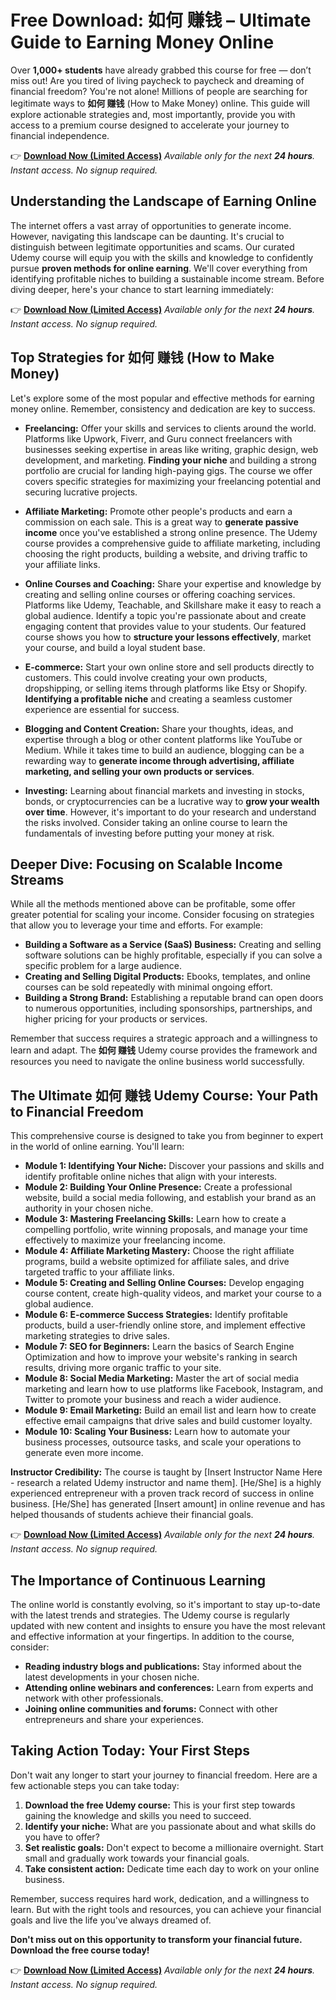 # Free Download: 如何 赚钱 – Ultimate Guide to Earning Money Online

Over **1,000+ students** have already grabbed this course for free — don’t miss out! Are you tired of living paycheck to paycheck and dreaming of financial freedom? You're not alone! Millions of people are searching for legitimate ways to **如何 赚钱** (How to Make Money) online. This guide will explore actionable strategies and, most importantly, provide you with access to a premium course designed to accelerate your journey to financial independence.

👉 **[Download Now (Limited Access)](https://udemywork.com/ru-he-zhuan-qian)**
_Available only for the next **24 hours**. Instant access. No signup required._

## Understanding the Landscape of Earning Online

The internet offers a vast array of opportunities to generate income. However, navigating this landscape can be daunting. It's crucial to distinguish between legitimate opportunities and scams. Our curated Udemy course will equip you with the skills and knowledge to confidently pursue **proven methods for online earning**. We'll cover everything from identifying profitable niches to building a sustainable income stream. Before diving deeper, here's your chance to start learning immediately:

👉 **[Download Now (Limited Access)](https://udemywork.com/ru-he-zhuan-qian)**
_Available only for the next **24 hours**. Instant access. No signup required._

## Top Strategies for 如何 赚钱 (How to Make Money)

Let's explore some of the most popular and effective methods for earning money online. Remember, consistency and dedication are key to success.

*   **Freelancing:** Offer your skills and services to clients around the world. Platforms like Upwork, Fiverr, and Guru connect freelancers with businesses seeking expertise in areas like writing, graphic design, web development, and marketing. **Finding your niche** and building a strong portfolio are crucial for landing high-paying gigs. The course we offer covers specific strategies for maximizing your freelancing potential and securing lucrative projects.

*   **Affiliate Marketing:** Promote other people's products and earn a commission on each sale. This is a great way to **generate passive income** once you've established a strong online presence. The Udemy course provides a comprehensive guide to affiliate marketing, including choosing the right products, building a website, and driving traffic to your affiliate links.

*   **Online Courses and Coaching:** Share your expertise and knowledge by creating and selling online courses or offering coaching services. Platforms like Udemy, Teachable, and Skillshare make it easy to reach a global audience. Identify a topic you're passionate about and create engaging content that provides value to your students. Our featured course shows you how to **structure your lessons effectively**, market your course, and build a loyal student base.

*   **E-commerce:** Start your own online store and sell products directly to customers. This could involve creating your own products, dropshipping, or selling items through platforms like Etsy or Shopify. **Identifying a profitable niche** and creating a seamless customer experience are essential for success.

*   **Blogging and Content Creation:** Share your thoughts, ideas, and expertise through a blog or other content platforms like YouTube or Medium. While it takes time to build an audience, blogging can be a rewarding way to **generate income through advertising, affiliate marketing, and selling your own products or services**.

*   **Investing:** Learning about financial markets and investing in stocks, bonds, or cryptocurrencies can be a lucrative way to **grow your wealth over time**. However, it's important to do your research and understand the risks involved. Consider taking an online course to learn the fundamentals of investing before putting your money at risk.

## Deeper Dive: Focusing on Scalable Income Streams

While all the methods mentioned above can be profitable, some offer greater potential for scaling your income. Consider focusing on strategies that allow you to leverage your time and efforts. For example:

*   **Building a Software as a Service (SaaS) Business:** Creating and selling software solutions can be highly profitable, especially if you can solve a specific problem for a large audience.
*   **Creating and Selling Digital Products:** Ebooks, templates, and online courses can be sold repeatedly with minimal ongoing effort.
*   **Building a Strong Brand:** Establishing a reputable brand can open doors to numerous opportunities, including sponsorships, partnerships, and higher pricing for your products or services.

Remember that success requires a strategic approach and a willingness to learn and adapt. The **如何 赚钱** Udemy course provides the framework and resources you need to navigate the online business world successfully.

## The Ultimate **如何 赚钱** Udemy Course: Your Path to Financial Freedom

This comprehensive course is designed to take you from beginner to expert in the world of online earning. You'll learn:

*   **Module 1: Identifying Your Niche:** Discover your passions and skills and identify profitable online niches that align with your interests.
*   **Module 2: Building Your Online Presence:** Create a professional website, build a social media following, and establish your brand as an authority in your chosen niche.
*   **Module 3: Mastering Freelancing Skills:** Learn how to create a compelling portfolio, write winning proposals, and manage your time effectively to maximize your freelancing income.
*   **Module 4: Affiliate Marketing Mastery:** Choose the right affiliate programs, build a website optimized for affiliate sales, and drive targeted traffic to your affiliate links.
*   **Module 5: Creating and Selling Online Courses:** Develop engaging course content, create high-quality videos, and market your course to a global audience.
*   **Module 6: E-commerce Success Strategies:** Identify profitable products, build a user-friendly online store, and implement effective marketing strategies to drive sales.
*   **Module 7: SEO for Beginners:** Learn the basics of Search Engine Optimization and how to improve your website's ranking in search results, driving more organic traffic to your site.
*   **Module 8: Social Media Marketing:** Master the art of social media marketing and learn how to use platforms like Facebook, Instagram, and Twitter to promote your business and reach a wider audience.
*   **Module 9: Email Marketing:** Build an email list and learn how to create effective email campaigns that drive sales and build customer loyalty.
*   **Module 10: Scaling Your Business:** Learn how to automate your business processes, outsource tasks, and scale your operations to generate even more income.

**Instructor Credibility:** The course is taught by [Insert Instructor Name Here - research a related Udemy instructor and name them]. [He/She] is a highly experienced entrepreneur with a proven track record of success in online business. [He/She] has generated [Insert amount] in online revenue and has helped thousands of students achieve their financial goals.

👉 **[Download Now (Limited Access)](https://udemywork.com/ru-he-zhuan-qian)**
_Available only for the next **24 hours**. Instant access. No signup required._

## The Importance of Continuous Learning

The online world is constantly evolving, so it's important to stay up-to-date with the latest trends and strategies. The Udemy course is regularly updated with new content and insights to ensure you have the most relevant and effective information at your fingertips. In addition to the course, consider:

*   **Reading industry blogs and publications:** Stay informed about the latest developments in your chosen niche.
*   **Attending online webinars and conferences:** Learn from experts and network with other professionals.
*   **Joining online communities and forums:** Connect with other entrepreneurs and share your experiences.

## Taking Action Today: Your First Steps

Don't wait any longer to start your journey to financial freedom. Here are a few actionable steps you can take today:

1.  **Download the free Udemy course:** This is your first step towards gaining the knowledge and skills you need to succeed.
2.  **Identify your niche:** What are you passionate about and what skills do you have to offer?
3.  **Set realistic goals:** Don't expect to become a millionaire overnight. Start small and gradually work towards your financial goals.
4.  **Take consistent action:** Dedicate time each day to work on your online business.

Remember, success requires hard work, dedication, and a willingness to learn. But with the right tools and resources, you can achieve your financial goals and live the life you've always dreamed of.

**Don't miss out on this opportunity to transform your financial future. Download the free course today!**

👉 **[Download Now (Limited Access)](https://udemywork.com/ru-he-zhuan-qian)**
_Available only for the next **24 hours**. Instant access. No signup required._
